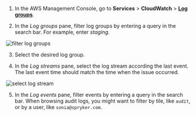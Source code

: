 
1. In the AWS Management Console, go to **Services** > **CloudWatch** > **[Log groups](http://console.aws.amazon.com/cloudwatch/home?region=eu-central-1#logsV2:log-groups)**.

2. In the *Log groups* pane, filter log groups by entering a query in the search bar. For example, enter *staging*.

![filter log groups](https://spryker.s3.eu-central-1.amazonaws.com/cloud-docs/Spryker+Cloud/Working+with+logs/filter-log-groups.png)

3. Select the desired log group.

4. In the *Log streams* pane, select the log stream according the last event. The last event time should match the time when the issue occurred.

![select log stream](https://spryker.s3.eu-central-1.amazonaws.com/cloud-docs/Spryker+Cloud/Working+with+logs/select-log-stream.png)

5. In the *Log events* pane, filter events by entering a query in the search bar.
  When browsing audit logs, you might want to filter by tile, like `audit`, or by a user, like `sonia@spryker.com`.
